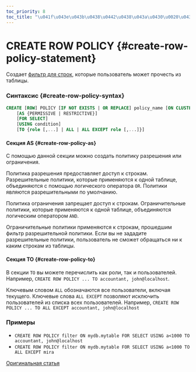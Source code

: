 ```yaml
---
toc_priority: 8
toc_title: "\u041f\u043e\u043b\u0438\u0442\u0438\u043a\u0430\u0020\u0434\u043e\u0441\u0442\u0443\u043f\u0430"
---
```


# CREATE ROW POLICY {#create-row-policy-statement}

Создает [фильтр для строк](../../../operations/access-rights.md#row-policy-management), которые пользователь может прочесть из таблицы.

### Синтаксис {#create-row-policy-syntax}

``` sql
CREATE [ROW] POLICY [IF NOT EXISTS | OR REPLACE] policy_name [ON CLUSTER cluster_name] ON [db.]table
    [AS {PERMISSIVE | RESTRICTIVE}]
    [FOR SELECT]
    [USING condition]
    [TO {role [,...] | ALL | ALL EXCEPT role [,...]}]
```

#### Секция AS {#create-row-policy-as}

С помощью данной секции можно создать политику разрешения или ограничения.

Политика разрешения предоставляет доступ к строкам. Разрешительные политики, которые применяются к одной таблице, объединяются с помощью логического оператора `OR`. Политики являются разрешительными по умолчанию.

Политика ограничения запрещает доступ к строкам. Ограничительные политики, которые применяются к одной таблице, объединяются логическим оператором `AND`.

Ограничительные политики применяются к строкам, прошедшим фильтр разрешительной политики. Если вы не зададите разрешительные политики, пользователь не сможет обращаться ни к каким строкам из таблицы.

#### Секция TO {#create-row-policy-to}

В секции `TO` вы можете перечислить как роли, так и пользователей. Например, `CREATE ROW POLICY ... TO accountant, john@localhost`.

Ключевым словом `ALL` обозначаются все пользователи, включая текущего. Ключевые слова `ALL EXCEPT` позволяют исключить пользователей из списка всех пользователей. Например, `CREATE ROW POLICY ... TO ALL EXCEPT accountant, john@localhost`

### Примеры

- `CREATE ROW POLICY filter ON mydb.mytable FOR SELECT USING a<1000 TO accountant, john@localhost`
- `CREATE ROW POLICY filter ON mydb.mytable FOR SELECT USING a<1000 TO ALL EXCEPT mira`

[Оригинальная статья](https://clickhouse.tech/docs/ru/sql-reference/statements/create/row-policy) 
<!--hide-->